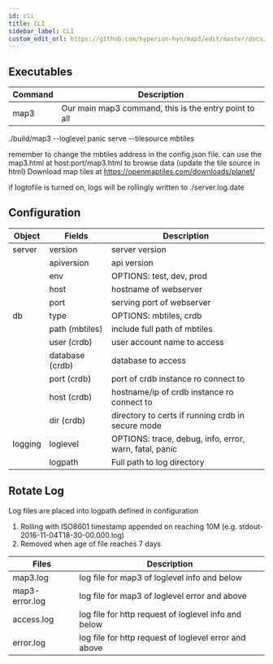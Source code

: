```yaml
---
id: cli
title: CLI
sidebar_label: CLI
custom_edit_url: https://github.com/hyperion-hyn/map3/edit/master/docs/cli.md
---
```


## Executables

| Command | Description |
|----------|----------|
| map3      | Our main map3 command, this is the entry point to all |


./build/map3 --loglevel panic serve --tilesource mbtiles

remember to change the mbtiles address in the config.json file. can use the map3.html at host:port/map3.html to browse data (update the tile source in html)
Download map tiles at  https://openmaptiles.com/downloads/planet/

if logtofile is turned on, logs will be rollingly written to ./server.log.date

## Configuration
| Object | Fields | Description |
|----------|----------|----------|
|server|version|server version|
||apiversion|api version|
||env|OPTIONS: test, dev, prod |
||host|hostname of webserver|
||port|serving port of webserver|
|db|type|OPTIONS: mbtiles, crdb|
||path (mbtiles)|include full path of mbtiles|
||user (crdb)|user account name to access|
||database (crdb)|database to access|
||port (crdb)|port of crdb instance ro connect to|
||host (crdb)|hostname/ip of crdb instance ro connect to|
||dir (crdb)|directory to certs if running crdb in secure mode|
|logging|loglevel|OPTIONS: trace, debug, info, error, warn, fatal, panic|
||logpath|Full path to log directory|

## Rotate Log
Log files are placed into logpath defined in configuration
1. Rolling with ISO8601 timestamp appended on reaching 10M (e.g. stdout-2016-11-04T18-30-00.000.log)
2. Removed when age of file reaches 7 days

| Files | Description |
|----------|----------|
|map3.log|log file for map3 of loglevel info and below|
|map3-error.log|log file for map3 of loglevel error and above|
|access.log|log file for http request of loglevel info and below|
|error.log|log file for http request of loglevel error and above|